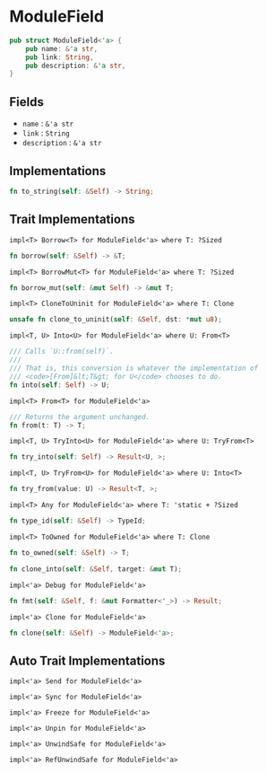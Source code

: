 # ModuleField

```rust
pub struct ModuleField<'a> {
	pub name: &'a str,
	pub link: String,
	pub description: &'a str,
}
```



## Fields

- `name` : `&'a str`
- `link` : `String`
- `description` : `&'a str`


## Implementations

```rust
fn to_string(self: &Self) -> String;
```



## Trait Implementations

`impl<T> Borrow<T> for ModuleField<'a>
where
	T: ?Sized`

```rust
fn borrow(self: &Self) -> &T;
```

`impl<T> BorrowMut<T> for ModuleField<'a>
where
	T: ?Sized`

```rust
fn borrow_mut(self: &mut Self) -> &mut T;
```

`impl<T> CloneToUninit for ModuleField<'a>
where
	T: Clone`

```rust
unsafe fn clone_to_uninit(self: &Self, dst: *mut u8);
```

`impl<T, U> Into<U> for ModuleField<'a>
where
	U: From<T>`

```rust
/// Calls `U::from(self)`.
/// 
/// That is, this conversion is whatever the implementation of
/// <code>[From]&lt;T&gt; for U</code> chooses to do.
fn into(self: Self) -> U;
```

`impl<T> From<T> for ModuleField<'a>`

```rust
/// Returns the argument unchanged.
fn from(t: T) -> T;
```

`impl<T, U> TryInto<U> for ModuleField<'a>
where
	U: TryFrom<T>`

```rust
fn try_into(self: Self) -> Result<U, >;
```

`impl<T, U> TryFrom<U> for ModuleField<'a>
where
	U: Into<T>`

```rust
fn try_from(value: U) -> Result<T, >;
```

`impl<T> Any for ModuleField<'a>
where
	T: 'static + ?Sized`

```rust
fn type_id(self: &Self) -> TypeId;
```

`impl<T> ToOwned for ModuleField<'a>
where
	T: Clone`

```rust
fn to_owned(self: &Self) -> T;
```

```rust
fn clone_into(self: &Self, target: &mut T);
```

`impl<'a> Debug for ModuleField<'a>`

```rust
fn fmt(self: &Self, f: &mut Formatter<'_>) -> Result;
```

`impl<'a> Clone for ModuleField<'a>`

```rust
fn clone(self: &Self) -> ModuleField<'a>;
```



## Auto Trait Implementations

`impl<'a> Send for ModuleField<'a>`

`impl<'a> Sync for ModuleField<'a>`

`impl<'a> Freeze for ModuleField<'a>`

`impl<'a> Unpin for ModuleField<'a>`

`impl<'a> UnwindSafe for ModuleField<'a>`

`impl<'a> RefUnwindSafe for ModuleField<'a>`




